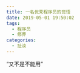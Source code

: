 ```yaml
---
title: 一名优秀程序员的觉悟
date: 2019-05-01 19:50:02
tags:
  - 程序员
  - 修养
categories: 
  - 扯淡
---
```


“又不是不能用”